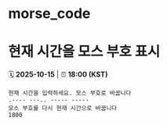 # morse_code
# 현재 시간을 모스 부호 표시
<!-- MORSE_TIME_START -->
🗓️ **2025-10-15** | ⏰ **18:00 (KST)**

```
현재 시간을 입력하세요. 모스 부호로 바꿉니다
.---- ---.. ----- -----
모스 부호를 다시 현재 시간으로 바꿉니다
1800
```
<!-- MORSE_TIME_END -->
